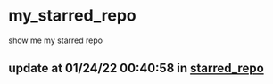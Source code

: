 # my_starred_repo
show me my starred repo

update at 01/24/22 00:40:58 in [starred_repo](./index.html)
---

